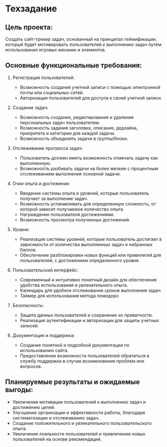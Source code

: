 # Техзадание
## Цель проекта:
Создать сайт-трекер задач, основанный на принципах геймификации, который будет мотивировать пользователей к выполнению задач путем использования игровых механик и элементов.

## Основные функциональные требования:

1. Регистрация пользователей:
    - Возможность создания учетной записи с помощью электронной почты или социальных сетей.
    - Авторизация пользователей для доступа к своей учетной записи.

2. Создание задач:
    - Возможность создания, редактирования и удаления персональных задач пользователем.
    - Возможность задания заголовка, описания, дедлайна, приоритета и категории для каждой задачи.
    - Возможность объединять задачи в группы/блоки.

3. Отслеживание прогресса задач:
    - Пользователь должен иметь возможность отмечать задачу как выполненную.
    - Возможность разбивать задачи на более мелкие с процентным отслеживанием выполнения основной задачи.

4. Очки опыта и достижения:
    - Введение системы опыта и уровней, которые пользователь получает за выполнение задач.
    - Возможность устанавливать для определенную сложность, от которой зависит получаемое количество опыта
    - Награждение пользователя достижениями.
    - Возможность просмотра полученных достижений.

5. Уровни:
    - Реализация системы уровней, которые пользователь достигает в зависимости от количества выполненных задач и набранных баллов.
    - Обеспечение разблокировки новых функций или привилегий для пользователей, с достижением определенного уровня.

6. Пользовательский интерфейс:
    - Современный и интуитивно понятный дизайн для обеспечения удобства использования и увлекательного опыта.
    - Календарь для удобное отслеживания сроков выполнения задач.
    - Таймер для использования метода помодоро

7. Безопасность:
    - Защита данных пользователей и сохранение их приватности.
    - Реализация аутентификации и авторизации для защиты учетных записей.

8. Документация и поддержка:
    - Создание понятной и подробной документации по использованию сайта.
    - Предоставление возможности пользователей обратиться в службу поддержки в случае возникновения проблем или вопросов.

## Планируемые результаты и ожидаемые выгоды:
- Увеличение мотивации пользователей к выполнению задач и достижению целей.
- Улучшение организации и эффективности работы, благодаря систематизации и отслеживанию задач.
- Создание положительного и увлекательного пользовательского опыта.
- Увеличение лояльности пользователей и привлечение новых пользователей на основе рекомендаций.